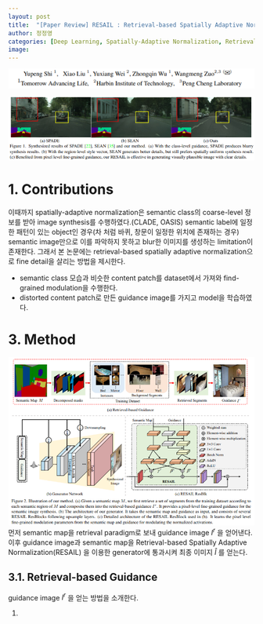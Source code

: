 ```yaml
---
layout: post
title:  "[Paper Review] RESAIL : Retrieval-based Spatially Adaptive Normalization for Semantic Image Synthesis"
author: 정정영
categories: [Deep Learning, Spatially-Adaptive Normalization, Retrieval-based, face-design]
image: 
---
```

![Author](/assets/posts/face-design/RESAIL/1.author.png)

![result_gird](/assets/posts/face-design/RESAIL/2.result_gird.png)


# 1. Contributions
이때까지 spatially-adaptive normalization은 semantic class의 coarse-level 정보를 받아 image synthesis를 수행하였다.(CLADE, OASIS) semantic label에 일정한 패턴이 있는 object인 경우(차 처럼 바퀴, 창문이 일정한 위치에 존재하는 경우) semantic image만으로 이를 파악하지 못하고 blur한 이미지를 생성하는 limitation이 존재한다. 그래서 본 논문에는 retrieval-based spatially adaptive normalization으로 fine detail을 살리는 방법을 제시한다.

- semantic class 모습과 비슷한 content patch를 dataset에서 가져와 find-grained modulation을 수행한다.
- distorted content patch로 만든 guidance image를 가지고 model을 학습하였다.

# 3. Method
![result_gird](/assets/posts/face-design/RESAIL/3.method.png)
먼저 semantic map을 retrieval paradigm로 보내 guidance image $I^{r}$ 을 얻어낸다. 이후 guidance image과 semantic map을 Retrieval-based Spatially Adaptive Normalization(RESAIL) 을 이용한 generator에 통과시켜 최종 이미지 $\hat{I}$ 를 얻는다.

## 3.1. Retrieval-based Guidance
guidance image $I^{r}$ 을 얻는 방법을 소개한다.

1. 